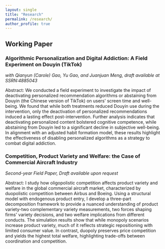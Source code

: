 ```yaml
---
layout: single
title: "Research"
permalink: /research/
author_profile: true
---
```

## Working Paper

### Algorithmic Personalization and Digital Addiction: A Field Experiment on Douyin (TikTok)
*with Qianyun (Carole) Gao, Yu Gao, and Juanjuan Meng, draft available at SSRN:4885043*

Abstract: We conducted a field experiment to investigate the impact of deactivating personalized recommendation algorithms or abstaining from Douyin (the Chinese version of TikTok) on users' screen time and well-being. We found that while both treatments reduced Douyin use during the intervention, only the deactivation of personalized recommendations induced a lasting effect post-intervention. Further analysis indicates that deactivating personalized content bolstered cognitive competence, while abstaining from Douyin led to a significant decline in subjective well-being. In alignment with an adjusted habit formation model, these results highlight the effectiveness of disabling personalized algorithms as a strategy to combat digital addiction.


### Competition, Product Variety and Welfare: the Case of Commercial Aircraft Industry
*Second-year Field Paper, Draft available upon request*

Abstract: I study how oligopolistic competition affects product variety and welfare in the global commercial aircraft market, characterized by duopolistic competition between Airbus and Boeing. Using a structural model with endogenous product entry, I develop a three-part decomposition framework to provide a nuanced understanding of product variety-two complementary variety measurements, two forces shaping firms' variety decisions, and two welfare implications from different conducts. The simulation results show that while monopoly scenarios increase product variety, much of it reflects strategic repositioning with limited consumer value. In contrast, duopoly preserves price competition and yields the highest total welfare, highlighting trade-offs between coordination and competition.








